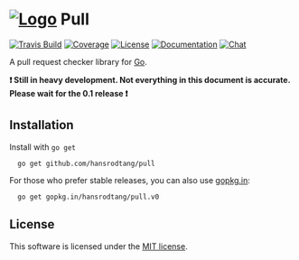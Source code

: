 # [![Logo](http://i.imgur.com/Dah4uoo.png)](http://hansrodtang.github.io/pull/) Pull
[![Travis Build](https://img.shields.io/travis/hansrodtang/pull.svg?style=flat)](https://travis-ci.org/hansrodtang/runcom) [![Coverage](https://img.shields.io/coveralls/hansrodtang/pull.svg?style=flat)](https://coveralls.io/r/hansrodtang/pull) [![License](http://img.shields.io/badge/license-MIT-blue.svg?style=flat)](http://choosealicense.com/licenses/mit/) [![Documentation](http://img.shields.io/badge/documentation-wiki-blue.svg?style=flat)](https://github.com/hansrodtang/pull/wiki) [![Chat](https://img.shields.io/badge/gitter-join%20chat%20%E2%86%92-brightgreen.svg?style=flat)](https://gitter.im/hansrodtang/pull)

A pull request checker library for [Go](http://golang.org).

**:heavy_exclamation_mark: Still in heavy development. Not everything in this document is accurate. Please wait for the 0.1 release :heavy_exclamation_mark:**

## Installation
Install with `go get`

```
  go get github.com/hansrodtang/pull
```

For those who prefer stable releases, you can also use [gopkg.in](http://gopkg.in):

```
  go get gopkg.in/hansrodtang/pull.v0
```

## License
This software is licensed under the [MIT license](LICENSE.md).
